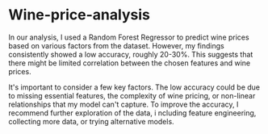 # Wine-price-analysis

In our analysis, I used a Random Forest Regressor to predict wine prices based on various factors from the dataset. 
However, my findings consistently showed a low accuracy, roughly 20-30%. 
This suggests that there might be limited correlation between the chosen features and wine prices.

It's important to consider a few key factors. The low accuracy could be due to missing essential features, the complexity of wine pricing,
or non-linear relationships that my model can't capture.  To improve the accuracy, I recommend further exploration of the data, i
ncluding feature engineering, collecting more data, or trying alternative models.

